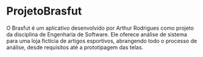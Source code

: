 # ProjetoBrasfut
O Brasfut é um aplicativo desenvolvido por Arthur Rodrigues como projeto da disciplina de Engenharia de Software. Ele oferece análise de sistema para uma loja fictícia de artigos esportivos, abrangendo todo o processo de análise, desde requisitos até a prototipagem das telas.
